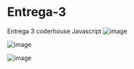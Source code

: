 # Entrega-3

Entrega 3 coderhouse Javascript 
![image](https://user-images.githubusercontent.com/110415057/222571456-a85a39e8-62c3-4939-a2c9-68043ca8a632.png)


![image](https://user-images.githubusercontent.com/110415057/222572390-1c5502a2-87b7-4517-a23d-eac05287aa54.png)

![image](https://user-images.githubusercontent.com/110415057/222572438-6e0be7e2-eb9a-4e2f-89b6-e23c3b847cea.png)

